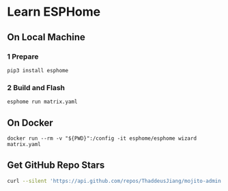 # Learn ESPHome

## On Local Machine

### 1 Prepare

```
pip3 install esphome
```

### 2 Build and Flash

```
esphome run matrix.yaml
```

## On Docker

```
docker run --rm -v "${PWD}":/config -it esphome/esphome wizard matrix.yaml
```

## Get GitHub Repo Stars

```sh
curl --silent 'https://api.github.com/repos/ThaddeusJiang/mojito-admin' -H 'Accept: application/vnd.github.preview' | jq ".stargazers_count"
```
